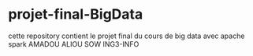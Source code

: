 # projet-final-BigData
cette repository contient le  projet final du cours de big data avec apache spark
AMADOU ALIOU SOW ING3-INFO
